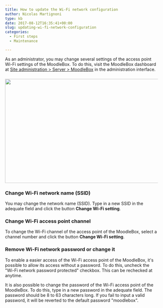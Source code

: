 ```yaml
---
title: How to update the Wi-Fi network configuration
author: Nicolas Martignoni
type: kb
date: 2017-08-12T16:35:41+00:00
slug: updating-wi-fi-network-configuration
categories:
  - First steps
  - Maintenance

---
```

As an administrator, you may change several settings of the access point Wi-Fi settings of the MoodleBox. To do this, visit the MoodleBox dashboard at [Site administration > Server > MoodleBox][1] in the administration interface.

###  <img class="alignnone size-full wp-image-592" src="https://moodlebox.net/en/wp-content/uploads/sites/3/2017/08/Wi-Fi-settings-en.png" alt="" width="730" height="344" srcset="https://moodlebox.net/en/wp-content/uploads/sites/3/2017/08/Wi-Fi-settings-en.png 730w, https://moodlebox.net/en/wp-content/uploads/sites/3/2017/08/Wi-Fi-settings-en-300x141.png 300w" sizes="(max-width: 730px) 100vw, 730px" />

### Change Wi-Fi network name (SSID)

You may change the network name (SSID). Type in a new SSID in the adequate field and click the button __Change Wi-Fi setting__.

### Change Wi-Fi access point channel

To change the Wi-Fi channel of the access point of the MoodleBox, select a channel number and click the button __Change Wi-Fi setting__.

### Remove Wi-Fi network password or change it

To enable a easier access of the Wi-Fi access point of the MoodleBox, it's possible to allow its access without a password. To do this, uncheck the "Wi-Fi network password protected" checkbox. This can be rechecked at anytime.

It is also possible to change the password of the Wi-Fi access point of the MoodleBox. To do this, type in a new password in the adequate field. The password should be 8 to 63 characters long. If you fail to input a valid password, it will be reverted to the default password "moodlebox".

 [1]: http://moodlebox.home/admin/tool/moodlebox/index.php
